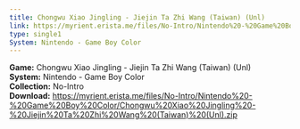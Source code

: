 ```yaml
---
title: Chongwu Xiao Jingling - Jiejin Ta Zhi Wang (Taiwan) (Unl)
link: https://myrient.erista.me/files/No-Intro/Nintendo%20-%20Game%20Boy%20Color/Chongwu%20Xiao%20Jingling%20-%20Jiejin%20Ta%20Zhi%20Wang%20(Taiwan)%20(Unl).zip
type: single1
System: Nintendo - Game Boy Color
---
```

<b>Game:</b> Chongwu Xiao Jingling - Jiejin Ta Zhi Wang (Taiwan) (Unl)<br>
<b>System:</b> Nintendo - Game Boy Color<br>
<b>Collection:</b> No-Intro<br>
<b>Download:</b> https://myrient.erista.me/files/No-Intro/Nintendo%20-%20Game%20Boy%20Color/Chongwu%20Xiao%20Jingling%20-%20Jiejin%20Ta%20Zhi%20Wang%20(Taiwan)%20(Unl).zip